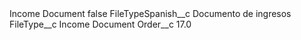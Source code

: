 <?xml version="1.0" encoding="UTF-8"?>
<CustomMetadata xmlns="http://soap.sforce.com/2006/04/metadata" xmlns:xsi="http://www.w3.org/2001/XMLSchema-instance" xmlns:xsd="http://www.w3.org/2001/XMLSchema">
    <label>Income Document</label>
    <protected>false</protected>
    <values>
        <field>FileTypeSpanish__c</field>
        <value xsi:type="xsd:string">Documento de ingresos</value>
    </values>
    <values>
        <field>FileType__c</field>
        <value xsi:type="xsd:string">Income Document</value>
    </values>
    <values>
        <field>Order__c</field>
        <value xsi:type="xsd:double">17.0</value>
    </values>
</CustomMetadata>
